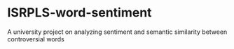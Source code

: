 # ISRPLS-word-sentiment
A university project on analyzing sentiment and semantic similarity between controversial words
